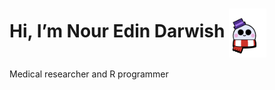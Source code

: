 <h1>
  Hi, I’m Nour Edin Darwish
  <img
    src="https://raw.githubusercontent.com/adqe404/BrawlStarsAnimatedPins/refs/heads/master/Player%20Pins/Campaigns/BRAWLIDAYS/Gifs/emoji_brawlmas_thanks.gif"
    width="60"
    style="vertical-align: middle;"
    alt="emoji"
  />
</h1>

<p>Medical researcher and R programmer</p>
